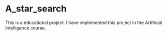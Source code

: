 # A_star_search
This is a educational project. I have implemented this project in the Artificial Intelligence course.
